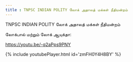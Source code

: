 ```yaml
---
title : TNPSC INDIAN POLITY லோக் அதாலத் மக்கள் நீதிமன்றம்
---
```


TNPSC INDIAN POLITY லோக் அதாலத் மக்கள் நீதிமன்றம்

லோக்பால் மற்றும் லோக் ஆயுக்தா:

https://youtu.be/-q2aPps9PNY



{% include youtubePlayer.html id='zmFH0Y4H8BY' %}
